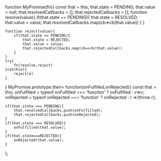 function MyPromise(fn){
    const that = this;
    that.state = PENDING;
    that.value = null;
    that.resolvedCallbacks = [];
    that.rejectedCallbacks = [];
    function resolve(value){
        if(that.state == PENDING){
            that.state = RESOLVED;
            that.value = value;
            that.resolvedCallbacks.map(cb=>cb(that.value))
        }
    }

    function reject(value){
        if(that.state == PENDING){
            that.state = REJECTED;
            that.value = value;
            that.rejectedCallbacks.map(cb=>cb(that.value))
        }
    }
    try{
        fn(resolve,reject)
    }catch(e){
        reject(e)
    }
}
MyPromise.prototype.then= function(onFulfilled,onRejected){
    const that = this;
    onFulfilled = typeof onFulfilled === 'function' ? onFulfilled : v=>v;
    onRejected = typeof onRejected === 'function' ? onRejected : r =>{throw r};
    
    if(that.state === PENDING){
        that.resolvedCallbacks.push(onFulfilled);
        that.rejectedCallbacks.push(onRejected);
    }
    if(that.state === RESOLVED){
        onFulfilled(that.value);
    }
    if(that.state===REJECTED){
        onRejected(that.value);
    }
    
};
